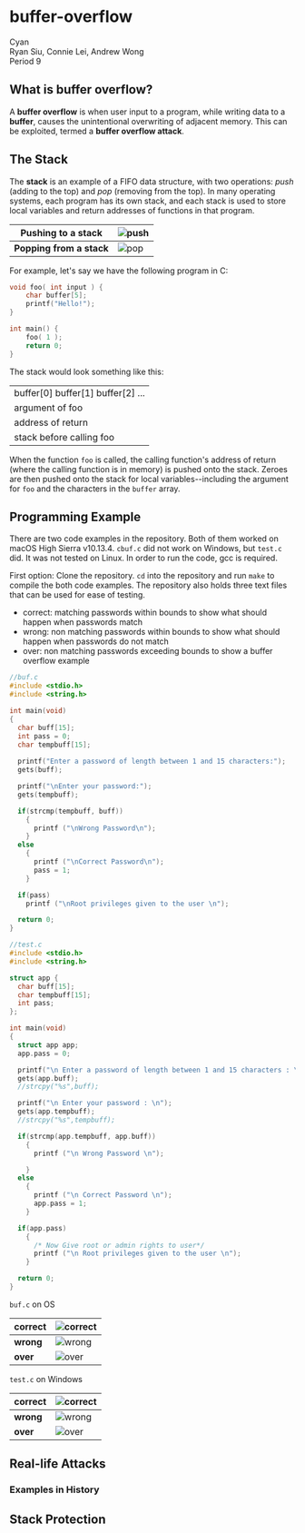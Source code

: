 # buffer-overflow

Cyan<br>
Ryan Siu, Connie Lei, Andrew Wong<br>
Period 9<br>

## What is buffer overflow?

A __buffer overflow__ is when user input to a program, while writing data to a __buffer__, causes the unintentional overwriting of adjacent memory. This can be exploited, termed a __buffer overflow attack__.

## The Stack

The __stack__ is an example of a FIFO data structure, with two operations: _push_ (adding to the top) and _pop_ (removing from the top). In many operating systems, each program has its own stack, and each stack is used to store local variables and return addresses of functions in that program.

| __Pushing to a stack__   | ![push](http://www.cse.scu.edu/~tschwarz/coen152_05/Images/wk6a1.jpg) |
|--------------------------|-----------------------------------------------------------------------|
| __Popping from a stack__ | ![pop](http://www.cse.scu.edu/~tschwarz/coen152_05/Images/wk6a2.JPG)  |

For example, let's say we have the following program in C:

```c
void foo( int input ) {
    char buffer[5];
    printf("Hello!");
}

int main() {
    foo( 1 );
    return 0;
}
```

The stack would look something like this:

<table>
  <tr><td>buffer[0] buffer[1] buffer[2] ...</td></tr>
  <tr><td>argument of foo</td></tr>
  <tr><td>address of return</td></tr>
  <tr><td>stack before calling foo</td></tr>
</table>

When the function `foo` is called, the calling function's address of return (where the calling function is in memory) is pushed onto the stack. Zeroes are then pushed onto the stack for local variables--including the argument for `foo` and the characters in the `buffer` array.

## Programming Example

There are two code examples in the repository. Both of them worked on macOS High Sierra v10.13.4. 
`cbuf.c` did not work on Windows, but `test.c` did. It was not tested on Linux. In order to run the code, gcc is required. 

First option:
Clone the repository. `cd` into the repository and run `make` to compile the both code examples. The repository also holds three text files that can be used for ease of testing. 

- correct: matching passwords within bounds to show what should happen when passwords match
- wrong: non matching passwords within bounds to show what should happen when passwords do not match
- over: non matching passwords exceeding bounds to show a buffer overflow example

```c
//buf.c
#include <stdio.h>
#include <string.h>

int main(void)
{
  char buff[15];
  int pass = 0;
  char tempbuff[15];
  
  printf("Enter a password of length between 1 and 15 characters:");
  gets(buff);

  printf("\nEnter your password:");
  gets(tempbuff);

  if(strcmp(tempbuff, buff))
    {
      printf ("\nWrong Password\n");
    }
  else
    {
      printf ("\nCorrect Password\n");
      pass = 1;
    }

  if(pass)
    printf ("\nRoot privileges given to the user \n");

  return 0;
}
```
```c
//test.c
#include <stdio.h>
#include <string.h>

struct app {
  char buff[15];
  char tempbuff[15];
  int pass;
};

int main(void)
{
  struct app app;
  app.pass = 0;

  printf("\n Enter a password of length between 1 and 15 characters : \n");
  gets(app.buff);
  //strcpy("%s",buff);

  printf("\n Enter your password : \n");
  gets(app.tempbuff);
  //strcpy("%s",tempbuff);

  if(strcmp(app.tempbuff, app.buff))
    {
      printf ("\n Wrong Password \n");

    }
  else
    {
      printf ("\n Correct Password \n");
      app.pass = 1;
    }

  if(app.pass)
    {
      /* Now Give root or admin rights to user*/
      printf ("\n Root privileges given to the user \n");
    }

  return 0;
}
```
`buf.c` on OS

| __correct__   | ![correct](https://github.com/siuryan-cs-stuy/buffer-overflow/master/ss/correct.png) |
|--------------------------|-----------------------------------------------------------------------|
|     __wrong__ | ![wrong](https://github.com/siuryan-cs-stuy/buffer-overflow/master/ss/wrong.png)  |
|      __over__ | ![over](https://github.com/siuryan-cs-stuy/buffer-overflow/master/ss/over.png)  |

`test.c` on Windows

| __correct__   | ![correct](https://github.com/siuryan-cs-stuy/buffer-overflow/master/ss/wcorrect.png) |
|--------------------------|-----------------------------------------------------------------------|
|     __wrong__ | ![wrong](https://github.com/siuryan-cs-stuy/buffer-overflow/master/ss/wwrong.png)  |
|      __over__ | ![over](https://github.com/siuryan-cs-stuy/buffer-overflow/master/ss/wover.png)  |

## Real-life Attacks


### Examples in History



## Stack Protection


